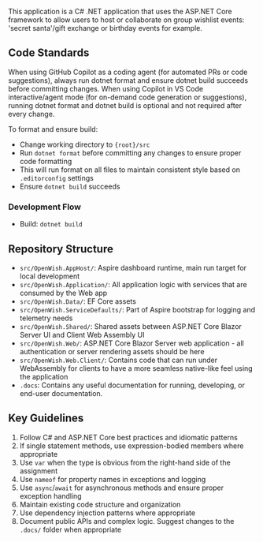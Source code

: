 This application is a C# .NET application that uses the ASP.NET Core framework to allow users to host or collaborate on group wishlist events: 'secret santa'/gift exchange or birthday events for example.

## Code Standards

When using GitHub Copilot as a coding agent (for automated PRs or code suggestions), always run dotnet format and ensure dotnet build succeeds before committing changes.
When using Copilot in VS Code interactive/agent mode (for on-demand code generation or suggestions), running dotnet format and dotnet build is optional and not required after every change.

To format and ensure build:
- Change working directory to `{root}/src`
- Run `dotnet format` before committing any changes to ensure proper code formatting
- This will run format on all files to maintain consistent style based on `.editorconfig` settings
- Ensure `dotnet build` succeeds

### Development Flow
- Build: `dotnet build`

## Repository Structure 
- `src/OpenWish.AppHost/`: Aspire dashboard runtime, main run target for local development
- `src/OpenWish.Application/`: All application logic with services that are consumed by the Web app
- `src/OpenWish.Data/`: EF Core assets
- `src/OpenWish.ServiceDefaults/`: Part of Aspire bootstrap for logging and telemetry needs
- `src/OpenWish.Shared/`: Shared assets between ASP.NET Core Blazor Server UI and Client Web Assembly UI
- `src/OpenWish.Web/`: ASP.NET Core Blazor Server web application - all authentication or server rendering assets should be here
- `src/OpenWish.Web.Client/`: Contains code that can run under WebAssembly for clients to have a more seamless native-like feel using the application
- `.docs`: Contains any useful documentation for running, developing, or end-user documentation.

## Key Guidelines
1. Follow C# and ASP.NET Core best practices and idiomatic patterns
1. If single statement methods, use expression-bodied members where appropriate
1. Use `var` when the type is obvious from the right-hand side of the assignment
1. Use `nameof` for property names in exceptions and logging
1. Use `async`/`await` for asynchronous methods and ensure proper exception handling
1. Maintain existing code structure and organization
1. Use dependency injection patterns where appropriate
1. Document public APIs and complex logic. Suggest changes to the `.docs/` folder when appropriate